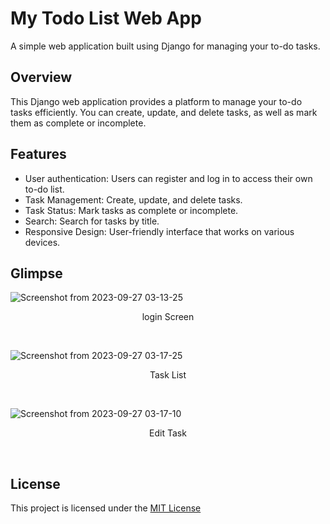 # My Todo List Web App

A simple web application built using Django for managing your to-do tasks.

## Overview

This Django web application provides a platform to manage your to-do tasks efficiently. You can create, update, and delete tasks, as well as mark them as complete or incomplete.

## Features

- User authentication: Users can register and log in to access their own to-do list.
- Task Management: Create, update, and delete tasks.
- Task Status: Mark tasks as complete or incomplete.
- Search: Search for tasks by title.
- Responsive Design: User-friendly interface that works on various devices.

## Glimpse


![Screenshot from 2023-09-27 03-13-25](https://github.com/ghubrakesh/my_todo_list/assets/102187286/2cc10fbc-346a-4bb0-b80c-a973245ad898)
<p align="center" > login Screen</p>  
</br>

![Screenshot from 2023-09-27 03-17-25](https://github.com/ghubrakesh/my_todo_list/assets/102187286/9ec3a10e-9387-499f-ac02-a6b2962a1a05)
<p align="center"> Task List</p>
</br>

![Screenshot from 2023-09-27 03-17-10](https://github.com/ghubrakesh/my_todo_list/assets/102187286/28a86e8e-1a0a-4967-99ca-6b298ad0c2e3)
<p align="center"> Edit Task</p>
</br>

## License
This project is licensed under the [MIT License](https://opensource.org/license/mit/)

